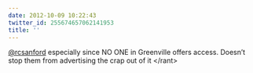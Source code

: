 ```yaml
---
date: 2012-10-09 10:22:43
twitter_id: 255674657062141953
title: ''
---
```




[@rcsanford](https://twitter.com/rcsanford) especially since NO ONE in Greenville offers access. Doesn’t stop them from advertising the crap out of it &lt;/rant&gt;
